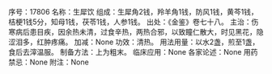 序号：17806
名称：生犀饮
组成：生犀角2钱，羚羊角1钱，防风1钱，黄芩1钱，桔梗1钱5分，知母1钱，茯苓1钱，人参1钱。
出处：《金鉴》卷七十八。
主治：伤寒病后患目疾，因余热未清，过食辛热，两热合邪，以致瞳仁散大，时见黑花，隐涩泪多，红肿疼痛。
加减：None
功效：清热。
用法用量：以水2盏，煎至1盏，食后去滓温服。
制备方法：上为粗末。
临床应用：None
各家论述：None
用药禁忌：None
附注：None
